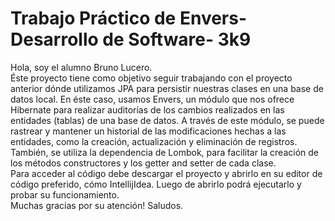 <h1>Trabajo Práctico de Envers- Desarrollo de Software- 3k9</h1>
Hola, soy el alumno Bruno Lucero. 
<br>
Éste proyecto tiene como objetivo seguir trabajando con el proyecto anterior dónde utilizamos JPA para persistir nuestras clases en una base de datos local. En éste caso, usamos Envers, un módulo que nos ofrece Hibernate
para realizar auditorías de los cambios realizados en las entidades (tablas) de una base de datos. A través de este módulo, se puede rastrear y mantener un historial de las modificaciones hechas a las entidades, como la creación, actualización y eliminación de registros.
<br>
También, se utiliza la dependencia de Lombok, para facilitar la creación de los métodos constructores y los getter and setter de cada clase. 
<br>
Para acceder al código debe descargar el proyecto y abrirlo en su editor de código preferido, cómo IntellijIdea. Luego de abrirlo podrá ejecutarlo y probar su funcionamiento.  <br>
Muchas gracias por su atención! Saludos. 
